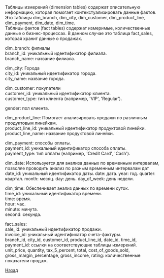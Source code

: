 
Таблицы измерений (dimension tables) содержат описательную информацию, которая помогает контекстуализировать данные фактов.   
Это таблицы dim_branch, dim_city, dim_customer, dim_product_line, dim_payment, dim_date, dim_time.  
Таблицы фактов (fact tables) содержат измеримые, количественные данные о бизнес-процессах.
В данном случае это таблица fact_sales, которая хранит данные о продажах.  
  
dim_branch: филиалы  
branch_id: уникальный идентификатор филиала.  
branch_name: название филиала.  
  
dim_city: Города  
city_id: уникальный идентификатор города.  
city_name: название города.  
  
dim_customer: покупатели  
customer_id: уникальный идентификатор клиента.  
customer_type: тип клиента (например, 'VIP', 'Regular').  
  
gender: пол клиента.  
  
dim_product_line: Помогает анализировать продажи по различным продуктовым линейкам.  
product_line_id: уникальный идентификатор продуктовой линейки.  
product_line_name: название продуктовой линейки.  
  
dim_payment: способы оплаты.  
payment_id: уникальный идентификатор способа оплаты.  
payment_type: тип оплаты (например, 'Credit Card', 'Cash').  
  
dim_date: Используется для анализа данных по временным интервалам, позволяе проводить анализ по разным временным интервалам дат  
date_id: уникальный идентификатор даты.
date: дата.
year: год.
quarter: квартал.
month: месяц.
day: день.
day_of_week: день недели.  
  
dim_time: Обеспечивает анализ данных по времени суток.  
time_id: уникальный идентификатор времени.  
time: время.  
hour: час.  
minute: минута.  
second: секунда.  

fact_sales:  
sale_id: уникальный идентификатор продажи.  
invoice_id: уникальный идентификатор счета-фактуры.  
branch_id, city_id, customer_id, product_line_id, date_id, time_id, payment_id: ссылки на соответствующие таблицы измерений.  
unit_price, quantity, tax_5_percent, total, cost_of_goods_sold, gross_margin_percentage, gross_income, rating: количественные показатели продаж.  

[Назад](https://github.com/iv-art074/data_engineer/edit/main/diplom/Readme.md)   
